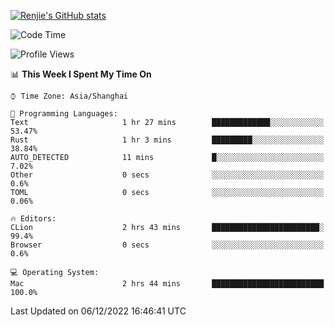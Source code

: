 [![Renjie's GitHub stats](https://github-readme-stats.vercel.app/api?username=liurenjie1024&show_icons=true&theme=chartreuse-dark)](https://github.com/anuraghazra/github-readme-stats)

<!--START_SECTION:waka-->
![Code Time](http://img.shields.io/badge/Code%20Time-390%20hrs-blue)

![Profile Views](http://img.shields.io/badge/Profile%20Views-25-blue)

📊 **This Week I Spent My Time On** 

```text
⌚︎ Time Zone: Asia/Shanghai

💬 Programming Languages: 
Text                     1 hr 27 mins        █████████████░░░░░░░░░░░░   53.47% 
Rust                     1 hr 3 mins         █████████░░░░░░░░░░░░░░░░   38.84% 
AUTO_DETECTED            11 mins             █░░░░░░░░░░░░░░░░░░░░░░░░   7.02% 
Other                    0 secs              ░░░░░░░░░░░░░░░░░░░░░░░░░   0.6% 
TOML                     0 secs              ░░░░░░░░░░░░░░░░░░░░░░░░░   0.06%

🔥 Editors: 
CLion                    2 hrs 43 mins       ████████████████████████░   99.4% 
Browser                  0 secs              ░░░░░░░░░░░░░░░░░░░░░░░░░   0.6%

💻 Operating System: 
Mac                      2 hrs 44 mins       █████████████████████████   100.0%

```


 Last Updated on 06/12/2022 16:46:41 UTC
<!--END_SECTION:waka-->

